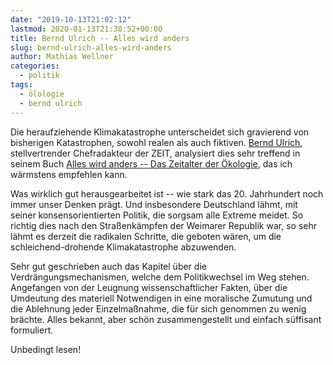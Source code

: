 ```yaml
---
date: "2019-10-13T21:02:12"
lastmod: 2020-01-13T21:38:52+00:00
title: Bernd Ulrich -- Alles wird anders
slug: bernd-ulrich-alles-wird-anders
author: Mathias Wellner
categories:
  - politik
tags:
  - ölologie
  - bernd ulrich
---
```


Die heraufziehende Klimakatastrophe unterscheidet sich gravierend von bisherigen Katastrophen, sowohl realen als auch fiktiven. [Bernd Ulrich](https://www.zeit.de/autoren/U/Bernd_Ulrich/index.xml), stellvertrender Chefradakteur der ZEIT, analysiert dies sehr treffend in seinem Buch [Alles wird anders -- Das Zeitalter der Ökologie](https://www.kiwi-verlag.de/buch/alles-wird-anders/978-3-462-05365-4/), das ich wärmstens empfehlen kann.

<!--more-->

Was wirklich gut herausgearbeitet ist -- wie stark das 20. Jahrhundert noch immer unser Denken prägt. Und insbesondere Deutschland lähmt, mit seiner konsensorientierten Politik, die sorgsam alle Extreme meidet. So richtig dies nach den Straßenkämpfen der Weimarer Republik war, so sehr lähmt es derzeit die radikalen Schritte, die geboten wären, um die schleichend-drohende Klimakatastrophe abzuwenden.

Sehr gut geschrieben auch das Kapitel über die Verdrängungsmechanismen, welche dem Politikwechsel im Weg stehen. Angefangen von der Leugnung wissenschaftlicher Fakten, über die Umdeutung des materiell Notwendigen in eine moralische Zumutung und die Ablehnung jeder Einzelmaßnahme, die für sich genommen zu wenig brächte. Alles bekannt, aber schön zusammengestellt und einfach süffisant formuliert.

Unbedingt lesen!
